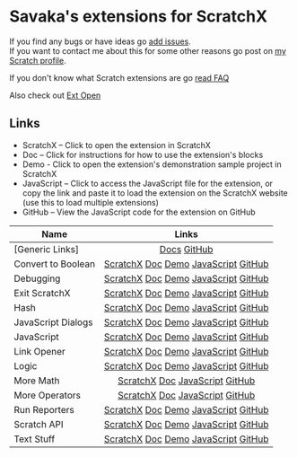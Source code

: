 # Savaka's extensions for ScratchX

If you find any bugs or have ideas go [add issues](https://github.com/savaka2/scratch-extensions/issues).  
If you want to contact me about this for some other reasons go post on [my Scratch profile](https://scratch.mit.edu/users/savaka/).

If you don't know what Scratch extensions are go [read FAQ](scratchx.org/#faq)

Also check out [Ext Open](https://github.com/savaka2/ext-open)

## Links

* ScratchX – Click to open the extension in ScratchX
* Doc – Click for instructions for how to use the extension's blocks
* Demo - Click to open the extension's demonstration sample project in ScratchX
* JavaScript – Click to access the JavaScript file for the extension, or copy the link and paste it to load the extension on the ScratchX website (use this to load multiple extensions)
* GitHub – View the JavaScript code for the extension on GitHub

| Name | Links |
|---|:---:|
| [Generic Links] | [Docs](https://github.com/savaka2/scratch-extensions/wiki) [GitHub](https://github.com/savaka2/scratch-extensions) |
| Convert to Boolean | [ScratchX](http://scratchx.org/?url=http://savaka2.github.io/scratch-extensions/convert-to-boolean.js) [Doc](https://github.com/savaka2/scratch-extensions/wiki/Convert-to-Boolean-extension) [Demo](http://scratchx.org/?url=http://savaka2.github.io/scratch-extensions/demos/convert-to-boolean.sbx) [JavaScript](http://savaka2.github.io/scratch-extensions/convert-to-boolean.js) [GitHub](https://github.com/savaka2/scratch-extensions/blob/gh-pages/convert-to-boolean.js) |
| Debugging | [ScratchX](http://scratchx.org/?url=http://savaka2.github.io/scratch-extensions/debugging.js) [Doc](https://github.com/savaka2/scratch-extensions/wiki/Debugging-extension) [Demo](http://scratchx.org/?url=http://savaka2.github.io/scratch-extensions/demos/debugging.sbx) [JavaScript](http://savaka2.github.io/scratch-extensions/debugging.js) [GitHub](https://github.com/savaka2/scratch-extensions/blob/gh-pages/debugging.js) |
| Exit ScratchX | [ScratchX](http://scratchx.org/?url=http://savaka2.github.io/scratch-extensions/exit-scratchx.js) [Doc](https://github.com/savaka2/scratch-extensions/wiki/Exit-ScratchX-extension) [Demo](http://scratchx.org/?url=http://savaka2.github.io/scratch-extensions/demos/exit-scratchx.sbx) [JavaScript](http://savaka2.github.io/scratch-extensions/exit-scratchx.js) [GitHub](https://github.com/savaka2/scratch-extensions/blob/gh-pages/exit-scratchx.js) |
| Hash  | [ScratchX](http://scratchx.org/?url=http://savaka2.github.io/scratch-extensions/hash.js) [Doc](https://github.com/savaka2/scratch-extensions/wiki/Hash-extension) [Demo](http://scratchx.org/?url=http://savaka2.github.io/scratch-extensions/demos/hash.sbx) [JavaScript](http://savaka2.github.io/scratch-extensions/hash.js) [GitHub](https://github.com/savaka2/scratch-extensions/blob/gh-pages/hash.js) |
| JavaScript Dialogs | [ScratchX](http://scratchx.org/?url=http://savaka2.github.io/scratch-extensions/javascript-dialogs.js) [Doc](https://github.com/savaka2/scratch-extensions/wiki/JavaScript-Dialogs-extension) [Demo](http://scratchx.org/?url=http://savaka2.github.io/scratch-extensions/demos/javascript-dialogs.sbx) [JavaScript](http://savaka2.github.io/scratch-extensions/javascript-dialogs.js) [GitHub](https://github.com/savaka2/scratch-extensions/blob/gh-pages/javascript-dialogs.js) |
| JavaScript | [ScratchX](http://scratchx.org/?url=http://savaka2.github.io/scratch-extensions/javascript.js) [Doc](https://github.com/savaka2/scratch-extensions/wiki/JavaScript-extension) [Demo](http://scratchx.org/?url=http://savaka2.github.io/scratch-extensions/demos/javascript.sbx) [JavaScript](http://savaka2.github.io/scratch-extensions/javascript.js) [GitHub](https://github.com/savaka2/scratch-extensions/blob/gh-pages/javascript.js) |
| Link Opener | [ScratchX](http://scratchx.org/?url=http://savaka2.github.io/scratch-extensions/link-opener.js) [Doc](https://github.com/savaka2/scratch-extensions/wiki/Link-Opener-extension) [Demo](http://scratchx.org/?url=http://savaka2.github.io/scratch-extensions/demos/link-opener.sbx) [JavaScript](http://savaka2.github.io/scratch-extensions/link-opener.js) [GitHub](https://github.com/savaka2/scratch-extensions/blob/gh-pages/link-opener.js) |
| Logic | [ScratchX](http://scratchx.org/?url=http://savaka2.github.io/scratch-extensions/logic.js) [Doc](https://github.com/savaka2/scratch-extensions/wiki/Logic-extension) [Demo](http://scratchx.org/?url=http://savaka2.github.io/scratch-extensions/demos/logic.sbx) [JavaScript](http://savaka2.github.io/scratch-extensions/logic.js) [GitHub](https://github.com/savaka2/scratch-extensions/blob/gh-pages/logic.js) |
| More Math | [ScratchX](http://scratchx.org/?url=http://savaka2.github.io/scratch-extensions/more-math.js) [Doc](https://github.com/savaka2/scratch-extensions/wiki/More-Math-extension) [JavaScript](http://savaka2.github.io/scratch-extensions/more-math.js) [GitHub](https://github.com/savaka2/scratch-extensions/blob/gh-pages/more-math.js) |
| More Operators | [ScratchX](http://scratchx.org/?url=http://savaka2.github.io/scratch-extensions/more-operators.js) [Doc](https://github.com/savaka2/scratch-extensions/wiki/More-Operators-extension) [JavaScript](http://savaka2.github.io/scratch-extensions/more-operators.js) [GitHub](https://github.com/savaka2/scratch-extensions/blob/gh-pages/more-operators.js) |
| Run Reporters | [ScratchX](http://scratchx.org/?url=http://savaka2.github.io/scratch-extensions/run-reporters.js) [Doc](https://github.com/savaka2/scratch-extensions/wiki/Run-Reporters-extension) [Demo](http://scratchx.org/?url=http://savaka2.github.io/scratch-extensions/demos/run-reporters.sbx) [JavaScript](http://savaka2.github.io/scratch-extensions/run-reporters.js) [GitHub](https://github.com/savaka2/scratch-extensions/blob/gh-pages/run-reporters.js) |
| Scratch API | [ScratchX](http://scratchx.org/?url=http://savaka2.github.io/scratch-extensions/scratch-api.js) [Doc](https://github.com/savaka2/scratch-extensions/wiki/Scratch-API-extension) [Demo](http://scratchx.org/?url=http://savaka2.github.io/scratch-extensions/demos/scratch-api.sbx) [JavaScript](http://savaka2.github.io/scratch-extensions/scratch-api.js) [GitHub](https://github.com/savaka2/scratch-extensions/blob/gh-pages/scratch-api.js) |
| Text Stuff | [ScratchX](http://scratchx.org/?url=http://savaka2.github.io/scratch-extensions/text-stuff.js) [Doc](https://github.com/savaka2/scratch-extensions/wiki/Text-Stuff-extension) [Demo](http://scratchx.org/?url=http://savaka2.github.io/scratch-extensions/demos/text-stuff.sbx) [JavaScript](http://savaka2.github.io/scratch-extensions/text-stuff.js) [GitHub](https://github.com/savaka2/scratch-extensions/blob/gh-pages/text-stuff.js) |